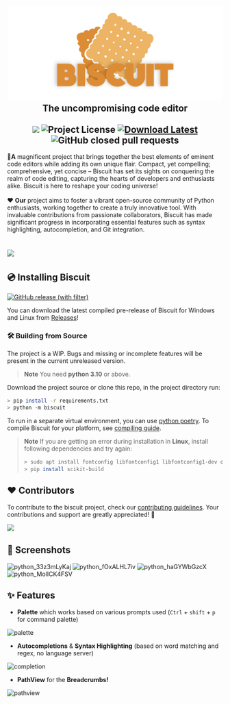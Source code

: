 <h2 align="center">
    <img src="./.github/banner.png" width=1000><br>
    The uncompromising code editor<br><br>
    <img src=https://forthebadge.com/images/badges/made-with-python.svg height=28> 
    <img alt="Project License" src="https://img.shields.io/github/license/billyeatcookies/Biscuit?style=for-the-badge"> 
    <a href=https://github.com/billyeatcookies/Biscuit/releases> 
        <img alt="Download Latest" src="https://img.shields.io/github/v/release/billyeatcookies/biscuit?style=for-the-badge"> 
    </a>
    <img alt="GitHub closed pull requests" src="https://img.shields.io/github/issues-pr-closed-raw/billyeatcookies/Biscuit?style=for-the-badge">
</h2>

🚀<b>A</b> magnificent project that brings together the best elements of eminent code editors while adding its own unique flair. Compact, yet compelling; comprehensive, yet concise – Biscuit has set its sights on conquering the realm of code editing, capturing the hearts of developers and enthusiasts alike. Biscuit is here to reshape your coding universe!
<br><br>
❤ <b>Our</b> project aims to foster a vibrant open-source community of Python enthusiasts, working together to create a truly innovative tool. With invaluable contributions from passionate collaborators, Biscuit has made significant progress in incorporating essential features such as syntax highlighting, autocompletion, and Git integration.

<h1></h1>
<h3>
    <img src=https://github.com/billyeatcookies/Biscuit/assets/70792552/cb7c2cb2-f595-4708-b4cd-f75dcf481313 />
</h3>

## 💿 Installing Biscuit 
[![GitHub release (with filter)](https://img.shields.io/github/v/release/billyeatcookies/biscuit?style=for-the-badge)](https://github.com/billyeatcookies/Biscuit/releases)

You can download the latest compiled pre-release of Biscuit for Windows and Linux from [Releases](https://github.com/billyeatcookies/Biscuit/releases)!

### 🛠 Building from Source
The project is a WIP. Bugs and missing or incomplete features will be present in the current unreleased version.
> **Note**
> You need **python 3.10** or above.

Download the project source or clone this repo, in the project directory run:
```bash
> pip install -r requirements.txt
> python -m biscuit
```
To run in a separate virtual environment, you can use [python poetry](https://python-poetry.org/).
To compile Biscuit for your platform, see [compiling guide](https://github.com/billyeatcookies/Biscuit/tree/main/scripts).

> **Note**
> If you are getting an error during installation in **Linux**, install following dependencies and try again:
> ```bash
> > sudo apt install fontconfig libfontconfig1 libfontconfig1-dev cmake cmake-data extra-cmake-modules build-essential
> > pip install scikit-build
> ```


## ❤ Contributors 
To contribute to the biscuit project, check our [contributing guidelines](./CONTRIBUTING.md). Your contributions and support are greatly appreciated! 🧡 

<a href="https://github.com/billyeatcookies/biscuit/graphs/contributors">
  <img src="https://opencollective.com/biscuit/contributors.svg?width=890" />
</a>

## 📸 Screenshots 
![python_33z3mLyKaj](https://github.com/billyeatcookies/Biscuit/assets/70792552/acb36423-65f3-46a0-b4a0-9e381b5d1995)
![python_fOxALHL7iv](https://github.com/billyeatcookies/Biscuit/assets/70792552/db279b28-859a-4376-a60e-10890235c729)
![python_haGYWbGzcX](https://github.com/billyeatcookies/Biscuit/assets/70792552/9e75f2c2-6a24-43e4-a3a2-fcaa1728d18c)
![python_MolICK4FSV](https://github.com/billyeatcookies/Biscuit/assets/70792552/6875cb5c-627c-4bae-9fcc-2a15d2a4b2ce)

## ✨ Features
- **Palette** which works based on various prompts used 
  (`Ctrl` + `shift` + `p` for command palette)

![palette](https://imgur.com/8gKyeks.jpg)

- **Autocompletions** & **Syntax Highlighting** (based on word matching and regex, no language server)

![completion](https://github.com/billyeatcookies/Biscuit/assets/70792552/08fe5cbf-81d7-4770-8a80-d70821bf96c9)

- **PathView** for the **Breadcrumbs!**

![pathview](https://imgur.com/CztWtni.jpg)

